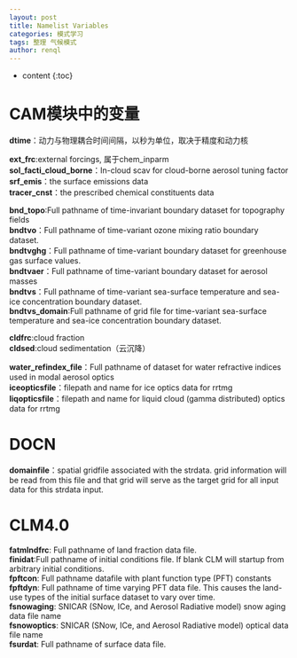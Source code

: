 ```yaml
---
layout: post
title: Namelist Variables
categories: 模式学习
tags: 整理 气候模式
author: renql
---
```


* content
{:toc}

# CAM模块中的变量
**dtime**：动力与物理耦合时间间隔，以秒为单位，取决于精度和动力核  

**ext_frc**:external forcings, 属于chem_inparm   
**sol_facti_cloud_borne**：In-cloud scav for cloud-borne aerosol tuning factor   
**srf_emis**：the surface emissions data   
**tracer_cnst**：the prescribed chemical constituents data  

**bnd_topo**:Full pathname of time-invariant boundary dataset for topography fields   
**bndtvo**：Full pathname of time-variant ozone mixing ratio boundary dataset.   
**bndtvghg**：Full pathname of time-variant boundary dataset for greenhouse gas surface values.    
**bndtvaer**：Full pathname of time-variant boundary dataset for aerosol masses   
**bndtvs**：Full pathname of time-variant sea-surface temperature and sea-ice concentration boundary dataset.    
**bndtvs_domain**:Full pathname of grid file for time-variant sea-surface temperature and sea-ice concentration boundary dataset.   

**cldfrc**:cloud fraction   
**cldsed**:cloud sedimentation（云沉降）  
  
**water_refindex_file**：Full pathname of dataset for water refractive indices used in modal aerosol optics   
**iceopticsfile**：filepath and name for ice optics data for rrtmg   
**liqopticsfile**：filepath and name for liquid cloud (gamma distributed) optics data for rrtmg     

# DOCN
**domainfile**：spatial gridfile associated with the strdata.  grid information will be read from this file and that grid will serve as the target grid for all input data for this strdata input.   

# CLM4.0
**fatmlndfrc**: Full pathname of land fraction data file.  
**finidat**:Full pathname of initial conditions file. If blank CLM will startup from arbitrary initial conditions.   
**fpftcon**: Full pathname datafile with plant function type (PFT) constants    
**fpftdyn**: Full pathname of time varying PFT data file. This causes the land-use types of the initial surface dataset to vary over time.  
**fsnowaging**: SNICAR (SNow, ICe, and Aerosol Radiative model) snow aging data file name   
**fsnowoptics**: SNICAR (SNow, ICe, and Aerosol Radiative model) optical data file name    
**fsurdat**: Full pathname of surface data file.  

